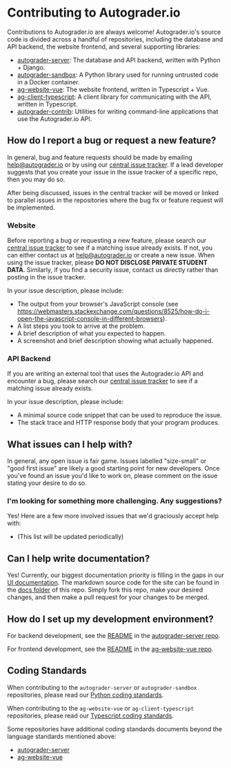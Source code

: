 # Contributing to Autograder.io

Contributions to Autograder.io are always welcome! Autograder.io's source code is divided across a handful of repositories, including the database and API backend, the website frontend, and several supporting libraries:
- [autograder-server](../autograder-server): The database and API backend, written with Python + Django.
- [autograder-sandbox](../autograder-sandbox): A Python library used for running untrusted code in a Docker container.
- [ag-website-vue](../ag-website-vue): The website frontend, written in Typescript + Vue.
- [ag-client-typescript](../ag-client-typescript): A client library for communicating with the API, written in Typescript.
- [autograder-contrib](../autograder-contrib): Utilities for writing command-line applications that use the Autograder.io API.

## How do I report a bug or request a new feature?
In general, bug and feature requests should be made by emailing help@autograder.io or by using our [central issue tracker](https://github.com/eecs-autograder/autograder.io/issues). If a lead developer suggests that you create your issue in the issue tracker of a specific repo, then you may do so.

After being discussed, issues in the central tracker will be moved or linked to parallel issues in the repositories where the bug fix or feature request will be implemented.

### Website
Before reporting a bug or requesting a new feature, please search our [central issue tracker](https://github.com/eecs-autograder/autograder.io/issues) to see if a matching issue already exists. If not, you can either contact us at help@autograder.io or create a new issue. When using the issue tracker, please __DO NOT DISCLOSE PRIVATE STUDENT DATA__. Similarly, if you find a security issue, contact us directly rather than posting in the issue tracker.

In your issue description, please include:
- The output from your browser's JavaScript console (see https://webmasters.stackexchange.com/questions/8525/how-do-i-open-the-javascript-console-in-different-browsers).
- A list steps you took to arrive at the problem.
- A brief description of what you expected to happen.
- A screenshot and brief description showing what actually happened.

### API Backend
If you are writing an external tool that uses the Autograder.io API and encounter a bug, please search our [central issue tracker](https://github.com/eecs-autograder/autograder.io/issues) to see if a matching issue already exists. 

In your issue description, please include:
- A minimal source code snippet that can be used to reproduce the issue.
- The stack trace and HTTP response body that your program produces.

## What issues can I help with?
In general, any open issue is fair game. Issues labelled "size-small" or "good first issue" are likely a good starting point for new developers. Once you've found an issue you'd like to work on, please comment on the issue stating your desire to do so. 

### I'm looking for something more challenging. Any suggestions?
Yes! Here are a few more involved issues that we'd graciously accept help with:
- (This list will be updated periodically)

## Can I help write documentation?
Yes! Currently, our biggest documentation priority is filling in the gaps in our [UI documentation](https://eecs-autograder.github.io/autograder.io/). The markdown source code for the site can be found in the [docs folder](./docs) of this repo. Simply fork this repo, make your desired changes, and then make a pull request for your changes to be merged.

## How do I set up my development environment?
For backend development, see the [README](https://github.com/eecs-autograder/autograder-server#server-dev-setup) in the [autograder-server repo](https://github.com/eecs-autograder/autograder-server).

For frontend development, see the [README](https://github.com/eecs-autograder/ag-website-vue#setup) in the [ag-website-vue repo](https://github.com/eecs-autograder/ag-website-vue).

## Coding Standards
When contributing to the `autograder-server` or `autograder-sandbox` repositories, please read our [Python coding standards](./coding_standards_python.md).

When contributing to the `ag-website-vue` or `ag-client-typescript` repositories, please read our [Typescript coding standards](./coding_standards_typescript_vue.md).

Some repositories have additional coding standards documents beyond the language standards mentioned above:
- [autograder-server](https://github.com/eecs-autograder/autograder-server#coding-standards)
- [ag-website-vue](https://github.com/eecs-autograder/ag-website-vue#coding-standards)
